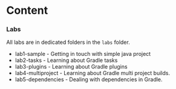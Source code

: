 # Content

### Labs

All labs are in dedicated folders in the `labs` folder.

- lab1-sample - Getting in touch with simple java project
- lab2-tasks - Learning about Gradle tasks
- lab3-plugins - Learning about Gradle plugins
- lab4-multiproject - Learning about Gradle multi project builds.
- lab5-dependencies - Dealing with dependencies in Gradle.
